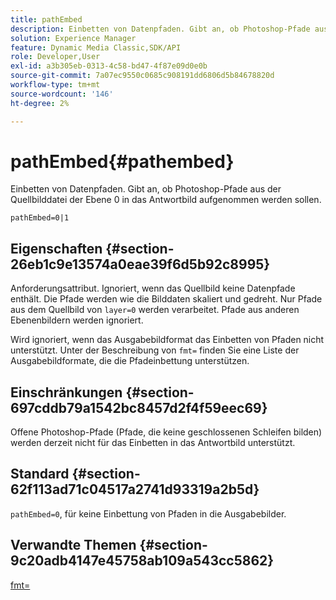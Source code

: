 ```yaml
---
title: pathEmbed
description: Einbetten von Datenpfaden. Gibt an, ob Photoshop-Pfade aus der Quellbilddatei der Ebene 0 in das Antwortbild aufgenommen werden sollen.
solution: Experience Manager
feature: Dynamic Media Classic,SDK/API
role: Developer,User
exl-id: a3b305eb-0313-4c58-bd47-4f87e09d0e0b
source-git-commit: 7a07ec9550c0685c908191dd6806d5b84678820d
workflow-type: tm+mt
source-wordcount: '146'
ht-degree: 2%

---
```


# pathEmbed{#pathembed}

Einbetten von Datenpfaden. Gibt an, ob Photoshop-Pfade aus der Quellbilddatei der Ebene 0 in das Antwortbild aufgenommen werden sollen.

`pathEmbed=0|1`

## Eigenschaften {#section-26eb1c9e13574a0eae39f6d5b92c8995}

Anforderungsattribut. Ignoriert, wenn das Quellbild keine Datenpfade enthält. Die Pfade werden wie die Bilddaten skaliert und gedreht. Nur Pfade aus dem Quellbild von `layer=0` werden verarbeitet. Pfade aus anderen Ebenenbildern werden ignoriert.

Wird ignoriert, wenn das Ausgabebildformat das Einbetten von Pfaden nicht unterstützt. Unter der Beschreibung von `fmt=` finden Sie eine Liste der Ausgabebildformate, die die Pfadeinbettung unterstützen.

## Einschränkungen {#section-697cddb79a1542bc8457d2f4f59eec69}

Offene Photoshop-Pfade (Pfade, die keine geschlossenen Schleifen bilden) werden derzeit nicht für das Einbetten in das Antwortbild unterstützt.

## Standard {#section-62f113ad71c04517a2741d93319a2b5d}

`pathEmbed=0`, für keine Einbettung von Pfaden in die Ausgabebilder.

## Verwandte Themen {#section-9c20adb4147e45758ab109a543cc5862}

[fmt=](../../../../../is-api/http-ref/image-serving-api-ref/c-http-protocol-reference/c-command-reference/r-is-http-fmt.md#reference-cdf10043423b45ba9fe15157fb3ae37a)
